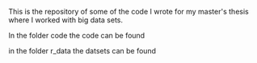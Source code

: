 This is the repository of some of the code I wrote for my master's thesis where I worked with big data sets. 

In the folder code the code can be found

in the folder r_data the datsets can be found
